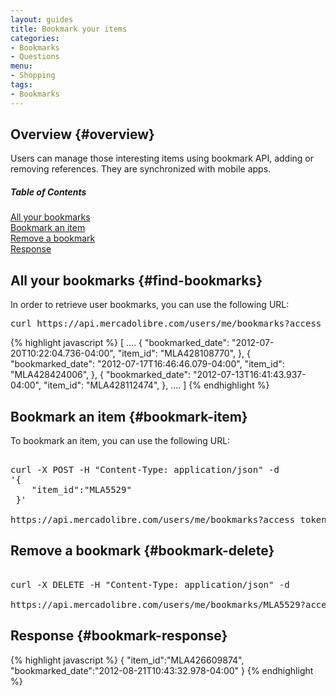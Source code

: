 ```yaml
---
layout: guides
title: Bookmark your items
categories: 
- Bookmarks
- Questions
menu: 
- Shopping
tags: 
- Bookmarks
---
```




## Overview {#overview}


Users can manage those interesting items using bookmark API, adding or removing references. They are synchronized with mobile apps.



<div class="contents">
<h5>Table of Contents</h5>

<dl>
  <dt><a href="javascript:void(0)" onClick="goToByScroll('find-bookmarks')">All your bookmarks</a></dt>
  <dt><a href="javascript:void(0)" onClick="goToByScroll('bookmark-item')">Bookmark an item</a></dt>
  <dt><a href="javascript:void(0)" onClick="goToByScroll('bookmark-delete')">Remove a bookmark</a></dt>
  <dt><a href="javascript:void(0)" onClick="goToByScroll('bookmark-response')">Response</a></dt>
</dl>
</div>





## All your bookmarks {#find-bookmarks}

In order to retrieve user bookmarks, you can use the following URL:

<pre class="terminal">
curl https://api.mercadolibre.com/users/me/bookmarks?access_token=...
</pre>

{% highlight javascript %} 
[
  ....
  {
    "bookmarked_date": "2012-07-20T10:22:04.736-04:00",
    "item_id": "MLA428108770",
  },
  {
    "bookmarked_date": "2012-07-17T16:46:46.079-04:00",
    "item_id": "MLA428424006",
  },
  {
    "bookmarked_date": "2012-07-13T16:41:43.937-04:00",
    "item_id": "MLA428112474",
  },
  ....
]
{% endhighlight %}

## Bookmark an item {#bookmark-item}

To bookmark an item, you can use the following URL:

<pre class="terminal">

curl -X POST -H "Content-Type: application/json" -d
'{
	"item_id":"MLA5529"
 }'

https://api.mercadolibre.com/users/me/bookmarks?access_token=$ACCESS_TOKEN  
</pre>

## Remove a bookmark {#bookmark-delete}

<pre class="terminal">

curl -X DELETE -H "Content-Type: application/json" -d

https://api.mercadolibre.com/users/me/bookmarks/MLA5529?access_token=$ACCESS_TOKEN  
</pre>


## Response {#bookmark-response}

{% highlight javascript %}
{
  "item_id":"MLA426609874",
  "bookmarked_date":"2012-08-21T10:43:32.978-04:00"
}
{% endhighlight %}

